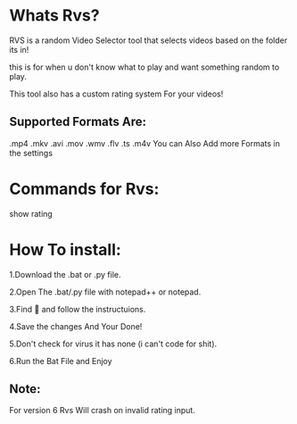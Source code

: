 # Whats Rvs?
RVS is a random Video Selector tool that selects videos based on the folder its in!

this is for when u don't know what to play and want something random to play.

This tool also has a custom rating system For your videos!

## Supported Formats Are:
 .mp4 .mkv .avi .mov .wmv .flv .ts .m4v
 You can Also Add more Formats in the settings

# Commands for Rvs:

show rating

# How To install: 

1.Download the .bat or .py file.

2.Open The .bat/.py file with notepad++ or notepad.

3.Find 🔽 and follow the instructuions.

4.Save the changes And Your Done!

5.Don't check for virus it has none (i can't code for shit).

6.Run the Bat File and Enjoy


## Note:

For version 6 Rvs Will crash on invalid rating input.
